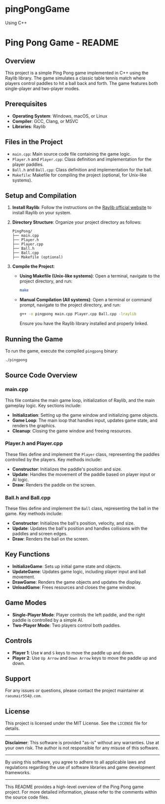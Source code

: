 # pingPongGame
 Using C++
# Ping Pong Game - README

## Overview

This project is a simple Ping Pong game implemented in C++ using the Raylib library. The game simulates a classic table tennis match where players control paddles to hit a ball back and forth. The game features both single-player and two-player modes.

## Prerequisites

- **Operating System**: Windows, macOS, or Linux
- **Compiler**: GCC, Clang, or MSVC
- **Libraries**: Raylib

## Files in the Project

- `main.cpp`: Main source code file containing the game logic.
- `Player.h` and `Player.cpp`: Class definition and implementation for the player paddles.
- `Ball.h` and `Ball.cpp`: Class definition and implementation for the ball.
- `Makefile`: Makefile for compiling the project (optional, for Unix-like systems).

## Setup and Compilation

1. **Install Raylib**:
   Follow the instructions on the [Raylib official website](https://www.raylib.com/) to install Raylib on your system.

2. **Directory Structure**:
   Organize your project directory as follows:
   ```
   PingPong/
   ├── main.cpp
   ├── Player.h
   ├── Player.cpp
   ├── Ball.h
   ├── Ball.cpp
   ├── Makefile (optional)
   ```

3. **Compile the Project**:

   - **Using Makefile (Unix-like systems)**:
     Open a terminal, navigate to the project directory, and run:
     ```sh
     make
     ```
   
   - **Manual Compilation (All systems)**:
     Open a terminal or command prompt, navigate to the project directory, and run:
     ```sh
     g++ -o pingpong main.cpp Player.cpp Ball.cpp -lraylib
     ```
     Ensure you have the Raylib library installed and properly linked.

## Running the Game

To run the game, execute the compiled `pingpong` binary:
```sh
./pingpong
```

## Source Code Overview

### main.cpp

This file contains the main game loop, initialization of Raylib, and the main gameplay logic. Key sections include:

- **Initialization**: Setting up the game window and initializing game objects.
- **Game Loop**: The main loop that handles input, updates game state, and renders the graphics.
- **Cleanup**: Closing the game window and freeing resources.

### Player.h and Player.cpp

These files define and implement the `Player` class, representing the paddles controlled by the players. Key methods include:

- **Constructor**: Initializes the paddle's position and size.
- **Update**: Handles the movement of the paddle based on player input or AI logic.
- **Draw**: Renders the paddle on the screen.

### Ball.h and Ball.cpp

These files define and implement the `Ball` class, representing the ball in the game. Key methods include:

- **Constructor**: Initializes the ball's position, velocity, and size.
- **Update**: Updates the ball's position and handles collisions with the paddles and screen edges.
- **Draw**: Renders the ball on the screen.

## Key Functions

- **InitializeGame**: Sets up initial game state and objects.
- **UpdateGame**: Updates game logic, including player input and ball movement.
- **DrawGame**: Renders the game objects and updates the display.
- **UnloadGame**: Frees resources and closes the game window.

## Game Modes

- **Single-Player Mode**: Player controls the left paddle, and the right paddle is controlled by a simple AI.
- **Two-Player Mode**: Two players control both paddles.

## Controls

- **Player 1**: Use `W` and `S` keys to move the paddle up and down.
- **Player 2**: Use `Up Arrow` and `Down Arrow` keys to move the paddle up and down.

## Support

For any issues or questions, please contact the project maintainer at `raoumair554@.com`.

## License

This project is licensed under the MIT License. See the `LICENSE` file for details.

---

**Disclaimer**: This software is provided "as-is" without any warranties. Use at your own risk. The author is not responsible for any misuse of this software.

---

By using this software, you agree to adhere to all applicable laws and regulations regarding the use of software libraries and game development frameworks.

---

This README provides a high-level overview of the Ping Pong game project. For more detailed information, please refer to the comments within the source code files.
